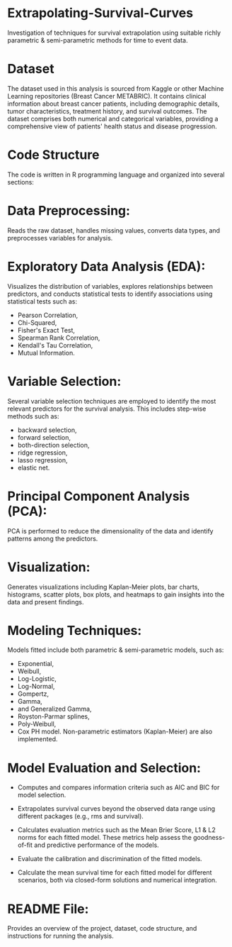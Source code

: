 # Extrapolating-Survival-Curves
Investigation of techniques for survival extrapolation using suitable richly parametric &amp; semi-parametric methods for time to event data. 

# Dataset
The dataset used in this analysis is sourced from Kaggle or other Machine Learning repositories (Breast Cancer METABRIC). It contains clinical information about breast cancer patients, including demographic details, tumor characteristics, treatment history, and survival outcomes. The dataset comprises both numerical and categorical variables, providing a comprehensive view of patients' health status and disease progression.

# Code Structure
The code is written in R programming language and organized into several sections:

# Data Preprocessing: 
Reads the raw dataset, handles missing values, converts data types, and preprocesses variables for analysis.

# Exploratory Data Analysis (EDA): 
Visualizes the distribution of variables, explores relationships between predictors, and conducts statistical tests to identify associations using statistical tests such as:
- Pearson Correlation,
- Chi-Squared,
- Fisher's Exact Test,
- Spearman Rank Correlation,
- Kendall's Tau Correlation,
- Mutual Information.

# Variable Selection: 
Several variable selection techniques are employed to identify the most relevant predictors for the survival analysis. This includes step-wise methods such as:
- backward selection,
- forward selection,
- both-direction selection,
- ridge regression,
- lasso regression,
- elastic net.

# Principal Component Analysis (PCA): 
PCA is performed to reduce the dimensionality of the data and identify patterns among the predictors.

# Visualization: 
Generates visualizations including Kaplan-Meier plots, bar charts, histograms, scatter plots, box plots, and heatmaps to gain insights into the data and present findings.

# Modeling Techniques:
Models fitted include both parametric & semi-parametric models, such as:
- Exponential,
- Weibull,
- Log-Logistic,
- Log-Normal,
- Gompertz,
- Gamma,
- and Generalized Gamma,
- Royston-Parmar splines,
- Poly-Weibull,
- Cox PH model.
Non-parametric estimators (Kaplan-Meier) are also implemented.

# Model Evaluation and Selection:

- Computes and compares information criteria such as AIC and BIC for model selection.

- Extrapolates survival curves beyond the observed data range using different packages (e.g., rms and survival).

- Calculates evaluation metrics such as the Mean Brier Score, L1 & L2 norms for each fitted model. These metrics help assess the goodness-of-fit and predictive performance of the models.

- Evaluate the calibration and discrimination of the fitted models.

- Calculate the mean survival time for each fitted model for different scenarios, both via closed-form solutions and numerical integration.


# README File: 
Provides an overview of the project, dataset, code structure, and instructions for running the analysis.
